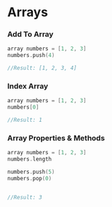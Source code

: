 # Arrays

### Add To Array

```c
array numbers = [1, 2, 3]
numbers.push(4)

//Result: [1, 2, 3, 4]
```

### Index Array

```c
array numbers = [1, 2, 3]
numbers[0]

//Result: 1
```

### Array Properties & Methods

```c
array numbers = [1, 2, 3]
numbers.length

numbers.push(5)
numbers.pop(0)


//Result: 3
```
